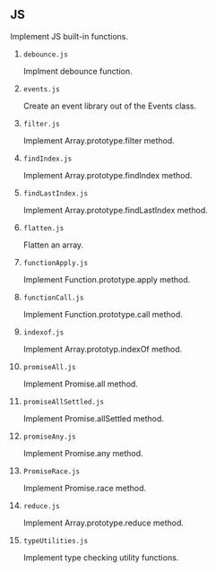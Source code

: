 ## JS

Implement JS built-in functions.

1. `debounce.js`

   Implment debounce function.

2. `events.js`

   Create an event library out of the Events class.

3. `filter.js`

   Implement Array.prototype.filter method.

4. `findIndex.js`

   Implement Array.prototype.findIndex method.

5. `findLastIndex.js`

   Implement Array.prototype.findLastIndex method.

6. `flatten.js`

   Flatten an array.

7. `functionApply.js`

   Implement Function.prototype.apply method.

8. `functionCall.js`

   Implement Function.prototype.call method.

9. `indexof.js`

   Implement Array.prototyp.indexOf method.

10. `promiseAll.js`

    Implement Promise.all method.

11. `promiseAllSettled.js`

    Implement Promise.allSettled method.

12. `promiseAny.js`

    Implement Promise.any method.

13. `PromiseRace.js`

    Implement Promise.race method.

14. `reduce.js`

    Implement Array.prototype.reduce method.

15. `typeUtilities.js`

    Implement type checking utility functions.
